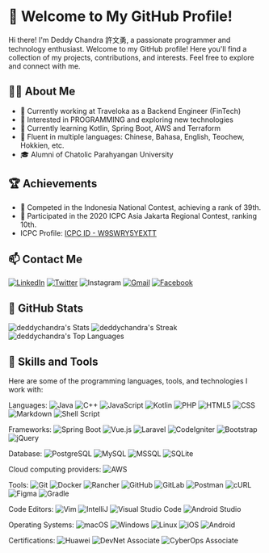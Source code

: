 # 👋 Welcome to My GitHub Profile!

Hi there! I'm Deddy Chandra 許文勇, a passionate programmer and technology enthusiast. Welcome to my GitHub profile! Here you'll find a collection of my projects, contributions, and interests. Feel free to explore and connect with me.

## 🧑‍💻 About Me

- 💼 Currently working at Traveloka as a Backend Engineer (FinTech)
- 👀 Interested in PROGRAMMING and exploring new technologies
- 🌱 Currently learning Kotlin, Spring Boot, AWS and Terraform
- 💬 Fluent in multiple languages: Chinese, Bahasa, English, Teochew, Hokkien, etc.
- 🎓 Alumni of Chatolic Parahyangan University

## 🏆 Achievements

- 🏅 Competed in the Indonesia National Contest, achieving a rank of 39th.
- 🏅 Participated in the 2020 ICPC Asia Jakarta Regional Contest, ranking 10th.
- ICPC Profile: [ICPC ID - W9SWRY5YEXTT](https://icpc.global/ICPCID/W9SWRY5YEXTT)

## 📫 Contact Me

[![LinkedIn](https://img.shields.io/badge/LinkedIn-DeddyChandra-0077B5?logo=linkedin&logoColor=white&style=flat)](https://www.linkedin.com/in/deddychandra/)
[![Twitter](https://img.shields.io/badge/Twitter-DeddyChandra-1DA1F2?logo=twitter&logoColor=white&style=flat)](https://twitter.com/deddychandra007)
![Instagram](https://img.shields.io/badge/Instagram-DeddyChandra__-E4405F?logo=instagram&logoColor=white&style-flat&link=https://instagram.com/deddychandra__)
[![Gmail](https://img.shields.io/badge/Gmail-Deddy%20Chandra-EA4335?logo=gmail&logoColor=white&style=flat)](mailto:deddychandra678@gmail.com)
[![Facebook](https://img.shields.io/badge/Facebook-Deddy%20Chandra-1877F2?logo=facebook&logoColor=white&style=flat)](https://www.facebook.com/deddy.chandra007/)

## 🚀 GitHub Stats

![deddychandra's Stats](https://github-readme-stats.vercel.app/api?username=deddychandra&theme=vue-dark&show_icons=true&hide_border=false&count_private=true&include_all_commits=true)
![deddychandra's Streak](https://github-readme-streak-stats.herokuapp.com/?user=deddychandra&theme=vue-dark&hide_border=false)
![deddychandra's Top Languages](https://github-readme-stats.vercel.app/api/top-langs/?username=deddychandra&theme=vue-dark&show_icons=true&hide_border=false&layout=compact)

## 💼 Skills and Tools

Here are some of the programming languages, tools, and technologies I work with:

Languages:
![Java](https://img.shields.io/badge/Java-ED8B00?ogo=java&logoColor=white&style=flat)
![C++](https://img.shields.io/badge/C++-00599C?logo=c%2B%2B&logoColor=white&style=flat)
![JavaScript](https://img.shields.io/badge/JavaScript-F7DF1E?logo=javascript&logoColor=white&style=flat)
![Kotlin](https://img.shields.io/badge/Kotlin-0095D5?logo=kotlin&logoColor=white&style=flat)
![PHP](https://img.shields.io/badge/PHP-777BB4?logo=php&logoColor=white&style=flat)
![HTML5](https://img.shields.io/badge/HTML5-E34F26?logo=html5&logoColor=white&style=flat)
![CSS](https://img.shields.io/badge/CSS-1572B6?logo=css3&logoColor=white&style=flat)
![Markdown](https://img.shields.io/badge/Markdown-000000?logo=markdown&logoColor=white&style=flat)
![Shell Script](https://img.shields.io/badge/Shell%20Script-000000?logo=gnu-bash&logoColor=white&style=flat)

Frameworks:
![Spring Boot](https://img.shields.io/badge/Spring_Boot-6DB33F?logo=spring&logoColor=white&style=flat)
![Vue.js](https://img.shields.io/badge/Vue.js-4FC08D?logo=vue.js&logoColor=white&style=flat)
![Laravel](https://img.shields.io/badge/Laravel-FF2D20?logo=laravel&logoColor=white&style=flat)
![CodeIgniter](https://img.shields.io/badge/CodeIgniter-EE4623?logo=codeigniter&logoColor=white&style=flat)
![Bootstrap](https://img.shields.io/badge/Bootstrap-7952B3?logo=bootstrap&logoColor=white&style=flat)
![jQuery](https://img.shields.io/badge/jQuery-0769AD?logo=jquery&logoColor=white&style=flat)

Database:
![PostgreSQL](https://img.shields.io/badge/PostgreSQL-336791?logo=postgresql&logoColor=white&style=flat)
![MySQL](https://img.shields.io/badge/MySQL-4479A1?logo=mysql&logoColor=white&style=flat)
![MSSQL](https://img.shields.io/badge/MSSQL-CC2927?logo=microsoft-sql-server&logoColor=white&style=flat)
![SQLite](https://img.shields.io/badge/SQLite-003B57?logo=sqlite&logoColor=white&style=flat)

Cloud computing providers: 
![AWS](https://img.shields.io/badge/Amazon%20Web%20Services-FF9900?logo=amazon-aws&logoColor=white&style=flat)

Tools:
![Git](https://img.shields.io/badge/Git-F05032?logo=git&logoColor=white&style=flat)
![Docker](https://img.shields.io/badge/Docker-2496ED?logo=docker&logoColor=white&style=flat)
![Rancher](https://img.shields.io/badge/Rancher-0075A8?logo=rancher&logoColor=white&style=flat)
![GitHub](https://img.shields.io/badge/GitHub-000000?logo=github&logoColor=white&style=flat) 
![GitLab](https://img.shields.io/badge/GitLab-FCA121?logo=gitlab&logoColor=white&style=flat)
![Postman](https://img.shields.io/badge/Postman-FF6C37?logo=postman&logoColor=white&style=flat) 
![cURL](https://img.shields.io/badge/cURL-000000?logo=curl&logoColor=white&style=flat) 
![Figma](https://img.shields.io/badge/Figma-F24E1E?logo=figma&logoColor=white&style=flat)
![Gradle](https://img.shields.io/badge/Gradle-02303A?logo=gradle&logoColor=white&style=flat)


Code Editors:
![Vim](https://img.shields.io/badge/Vim-019733?logo=vim&logoColor=white&style=flat)
![IntelliJ](https://img.shields.io/badge/IntelliJ_IDEA-cafebabe?logo=intellij-idea&logoColor=white&style=flat)
![Visual Studio Code](https://img.shields.io/badge/Visual_Studio_Code-007ACC?logo=visual-studio-code&logoColor=white&style=flat)
![Android Studio](https://img.shields.io/badge/Android%20Studio-3DDC84?logo=android-studio&logoColor=white&style=flat)

Operating Systems:
![macOS](https://img.shields.io/badge/macOS-000000?logo=apple&logoColor=white&style=flat)
![Windows](https://img.shields.io/badge/Windows-0078D6?logo=windows&logoColor=white&style=flat)
![Linux](https://img.shields.io/badge/Linux-FCC624?logo=linux&logoColor=white&style=flat)
![iOS](https://img.shields.io/badge/iOS-000000?logo=ios&logoColor=white&style=flat)
![Android](https://img.shields.io/badge/Android-3DDC84?logo=android&logoColor=white&style=flat)


Certifications:
![Huawei](https://img.shields.io/badge/Huawei%20DataCom-FF0000?logo=huawei&logoColor=white&style=flat)
![DevNet Associate](https://img.shields.io/badge/Cisco%20Devnet%20Associate-1BA0D7?logo=cisco&logoColor=white&style=flat)
![CyberOps Associate](https://img.shields.io/badge/Cisco%20CyberOps%20Associate-1BA0D7?logo=cisco&logoColor=white&style=flat)


